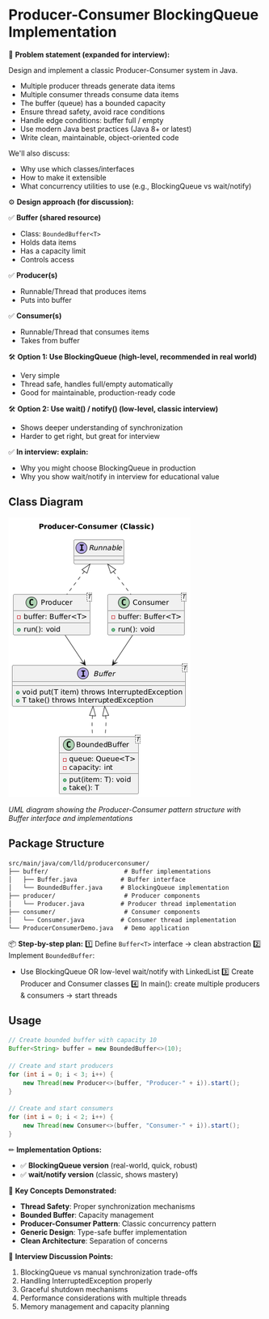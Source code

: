 # Producer-Consumer BlockingQueue Implementation

🧩 **Problem statement (expanded for interview):**

Design and implement a classic Producer-Consumer system in Java.
- Multiple producer threads generate data items
- Multiple consumer threads consume data items
- The buffer (queue) has a bounded capacity
- Ensure thread safety, avoid race conditions
- Handle edge conditions: buffer full / empty
- Use modern Java best practices (Java 8+ or latest)
- Write clean, maintainable, object-oriented code

We'll also discuss:
- Why use which classes/interfaces
- How to make it extensible
- What concurrency utilities to use (e.g., BlockingQueue vs wait/notify)

⚙ **Design approach (for discussion):**

✅ **Buffer (shared resource)**
- Class: `BoundedBuffer<T>`
- Holds data items
- Has a capacity limit
- Controls access

✅ **Producer(s)**
- Runnable/Thread that produces items
- Puts into buffer

✅ **Consumer(s)**
- Runnable/Thread that consumes items
- Takes from buffer

🛠 **Option 1: Use BlockingQueue (high-level, recommended in real world)**
- Very simple
- Thread safe, handles full/empty automatically
- Good for maintainable, production-ready code

🛠 **Option 2: Use wait() / notify() (low-level, classic interview)**
- Shows deeper understanding of synchronization
- Harder to get right, but great for interview

✅ **In interview: explain:**
- Why you might choose BlockingQueue in production
- Why you show wait/notify in interview for educational value

## Class Diagram

![Class Diagram](docs/diagrams/class-diagram.png)

*UML diagram showing the Producer-Consumer pattern structure with Buffer interface and implementations*

## Package Structure

```
src/main/java/com/lld/producerconsumer/
├── buffer/                     # Buffer implementations
│   ├── Buffer.java            # Buffer interface
│   └── BoundedBuffer.java     # BlockingQueue implementation
├── producer/                   # Producer components
│   └── Producer.java          # Producer thread implementation
├── consumer/                   # Consumer components
│   └── Consumer.java          # Consumer thread implementation
└── ProducerConsumerDemo.java   # Demo application
```

📦 **Step-by-step plan:**
1️⃣ Define `Buffer<T>` interface → clean abstraction
2️⃣ Implement `BoundedBuffer`:
   - Use BlockingQueue OR low-level wait/notify with LinkedList
3️⃣ Create Producer and Consumer classes
4️⃣ In main(): create multiple producers & consumers → start threads

## Usage

```java
// Create bounded buffer with capacity 10
Buffer<String> buffer = new BoundedBuffer<>(10);

// Create and start producers
for (int i = 0; i < 3; i++) {
    new Thread(new Producer<>(buffer, "Producer-" + i)).start();
}

// Create and start consumers
for (int i = 0; i < 2; i++) {
    new Thread(new Consumer<>(buffer, "Consumer-" + i)).start();
}
```

✏ **Implementation Options:**
- ✅ **BlockingQueue version** (real-world, quick, robust)
- ✅ **wait/notify version** (classic, shows mastery)

🧠 **Key Concepts Demonstrated:**
- **Thread Safety**: Proper synchronization mechanisms
- **Bounded Buffer**: Capacity management
- **Producer-Consumer Pattern**: Classic concurrency pattern
- **Generic Design**: Type-safe buffer implementation
- **Clean Architecture**: Separation of concerns

📝 **Interview Discussion Points:**
1. BlockingQueue vs manual synchronization trade-offs
2. Handling InterruptedException properly
3. Graceful shutdown mechanisms
4. Performance considerations with multiple threads
5. Memory management and capacity planning
